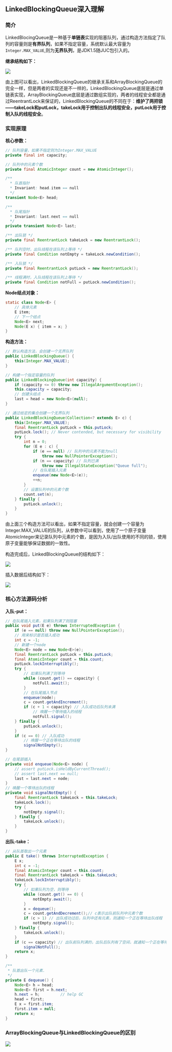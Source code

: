 ## LinkedBlockingQueue深入理解

### 简介

LinkedBlocingQueue是一种基于**单链表**实现的阻塞队列，通过构造方法指定了队列的容量则是**有界队列**，如果不指定容量，系统默认最大容量为`Integer.MAX_VALUE`,则为**无界队列**，是JDK1.5随JUC包引入的。

**继承结构如下：**

![](./res/LinkedBlockingQueue.png)

由上图可以看出，LinkedBlockingQueue的继承关系和ArrayBlockingQueue的完全一样，但是两者的实现还是不一样的，LinkedBlockingQueue底层是通过单链表实现，ArrayBlockingQueue底层是通过数组实现的，两者的线程安全都是通过ReentrantLock来保证的，LinkedBlockingQueue的不同在于：**维护了两把锁——takeLock和putLock，takeLock用于控制出队的线程安全，putLock用于控制入队的线程安全**。

### 实现原理

**核心参数：**

```java
// 队列容量，如果不指定则为Integer.MAX_VALUE
private final int capacity;

// 队列中的元素个数
private final AtomicInteger count = new AtomicInteger();

/**
  * 队首指针
  * Invariant: head.item == null
  */
transient Node<E> head;

/**
  * 队尾指针
  * Invariant: last.next == null
  */
private transient Node<E> last;

/** 出队锁 */
private final ReentrantLock takeLock = new ReentrantLock();

/** 队列空时，出队线程在该队列上等待 */
private final Condition notEmpty = takeLock.newCondition();

/** 入队锁 */
private final ReentrantLock putLock = new ReentrantLock();

/** 线程满时，入队线程在该队列上等待 */
private final Condition notFull = putLock.newCondition();
```

**Node结点对象：**

```java
static class Node<E> {
    // 具体元素
    E item;
    // 下一个结点
    Node<E> next;
    Node(E x) { item = x; }
}
```

**构造方法：**

```java
// 默认构造方法，会创建一个无界队列
public LinkedBlockingQueue() {
    this(Integer.MAX_VALUE);
}
```

```java
// 构建一个指定容量的队列
public LinkedBlockingQueue(int capacity) {
    if (capacity <= 0) throw new IllegalArgumentException();
    this.capacity = capacity;
    // 创建头结点
    last = head = new Node<E>(null);
}
```

```java
// 通过给定的集合创建一个无界队列
public LinkedBlockingQueue(Collection<? extends E> c) {
    this(Integer.MAX_VALUE);
    final ReentrantLock putLock = this.putLock;
    putLock.lock(); // Never contended, but necessary for visibility
    try {
        int n = 0;
        for (E e : c) {
            if (e == null) // 队列中的元素不能为null
                throw new NullPointerException();
            if (n == capacity) // 队列已满
                throw new IllegalStateException("Queue full");
            // 在队尾插入元素
            enqueue(new Node<E>(e));
            ++n;
        }
        // 设置队列中的元素个数
        count.set(n);
    } finally {
        putLock.unlock();
    }
}
```

由上面三个构造方法可以看出，如果不指定容量，就会创建一个容量为Integer.MAX_VALUE的队列，从参数中可以看到，使用了一个原子变量AtomicInteger来记录队列中元素的个数，是因为入队/出队使用的不同的锁，使用原子变量能够保证数据的一致性。

构造完成后，LinkedBlockingQueue的结构如下：

![](./res/LBQ-init.png)

插入数据后结构如下：

![](./res/LBQ-enqueue.png)

### 核心方法源码分析

**入队-put：**

```java
// 在队尾插入元素，如果队列满了则阻塞
public void put(E e) throws InterruptedException {
    if (e == null) throw new NullPointerException();
    // 用来标识是否插入成功
    int c = -1;
    // 新建一个node
    Node<E> node = new Node<E>(e);
    final ReentrantLock putLock = this.putLock;
    final AtomicInteger count = this.count;
    putLock.lockInterruptibly();
    try {        
        // 如果队列满了则等待
        while (count.get() == capacity) {
            notFull.await();
        }
        // 在队尾插入节点
        enqueue(node);
        c = count.getAndIncrement();
        if (c + 1 < capacity) // 入队成功后队列未满
            // 唤醒一个等待插入的线程
            notFull.signal();
    } finally {
        putLock.unlock();
    }
    if (c == 0) // 入队成功
        // 唤醒一个正在等待出队的线程
        signalNotEmpty();
}

// 在尾部插入
private void enqueue(Node<E> node) {
    // assert putLock.isHeldByCurrentThread();
    // assert last.next == null;
    last = last.next = node;
}
// 唤醒一个等待出队的线程
private void signalNotEmpty() {
    final ReentrantLock takeLock = this.takeLock;
    takeLock.lock();
    try {
        notEmpty.signal();
    } finally {
        takeLock.unlock();
    }
}
```

**出队-take：**

```java
// 从队首取出一个元素
public E take() throws InterruptedException {
    E x;
    int c = -1;
    final AtomicInteger count = this.count;
    final ReentrantLock takeLock = this.takeLock;
    takeLock.lockInterruptibly();
    try {
        // 如果队列为空，则等待
        while (count.get() == 0) {
            notEmpty.await();
        }
        x = dequeue();
        c = count.getAndDecrement();// c表示出队前队列中元素个数
        if (c > 1) // 出队成功过后，队列中还有元素，则通知一个正在等待出队线程
            notEmpty.signal();
    } finally {
        takeLock.unlock();
    }
    if (c == capacity) // 出队前队列满的，出队后队列有了空间，就通知一个正在等待入队的线程
        signalNotFull();
    return x;
}

/**
 * 队首出队一个元素.
 */
private E dequeue() {
    Node<E> h = head;
    Node<E> first = h.next;
    h.next = h;         // help GC
    head = first;
    E x = first.item;
    first.item = null;
    return x;
}
```

### ArrayBlockingQueue与LinkedBlockingQueue的区别

![](./res/LBQ与ABQ区别.png)

